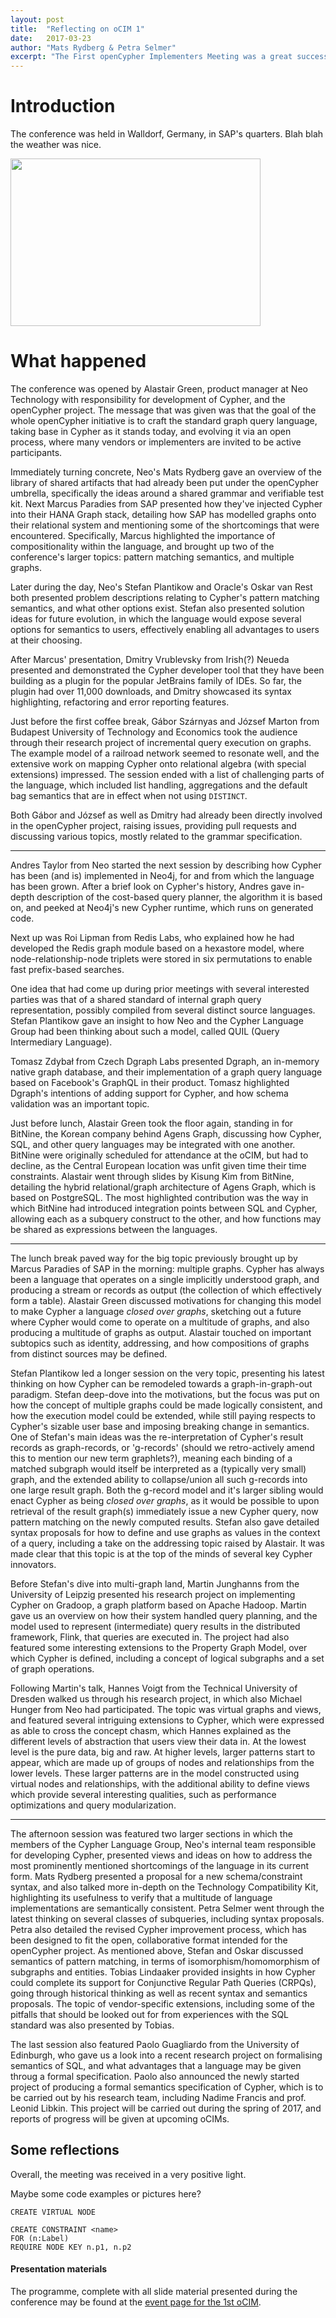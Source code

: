 ```yaml
---
layout: post
title:  "Reflecting on oCIM 1"
date:   2017-03-23
author: "Mats Rydberg & Petra Selmer"
excerpt: "The First openCypher Implementers Meeting was a great success, with over 30(?) participants from many interested database or database-affiliated companies, all with a common ground of graphs."
---
```

# Introduction

The conference was held in Walldorf, Germany, in SAP's quarters.
Blah blah the weather was nice.

<img src="{{ site.baseurl }}/public/images/ocim1_meeting_room.jpg" width="400" height="268" />

# What happened

The conference was opened by Alastair Green, product manager at Neo Technology with responsibility for development of Cypher, and the openCypher project.
The message that was given was that the goal of the whole openCypher initiative is to craft the standard graph query language, taking base in Cypher as it stands today, and evolving it via an open process, where many vendors or implementers are invited to be active participants.

Immediately turning concrete, Neo's Mats Rydberg gave an overview of the library of shared artifacts that had already been put under the openCypher umbrella, specifically the ideas around a shared grammar and verifiable test kit.
Next Marcus Paradies from SAP presented how they've injected Cypher into their HANA Graph stack, detailing how SAP has modelled graphs onto their relational system and mentioning some of the shortcomings that were encountered.
Specifically, Marcus highlighted the importance of compositionality within the language, and brought up two of the conference's larger topics: pattern matching semantics, and multiple graphs.

Later during the day, Neo's Stefan Plantikow and Oracle's Oskar van Rest both presented problem descriptions relating to Cypher's pattern matching semantics, and what other options exist.
Stefan also presented solution ideas for future evolution, in which the language would expose several options for semantics to users, effectively enabling all advantages to users at their choosing.

After Marcus' presentation, Dmitry Vrublevsky from Irish(?) Neueda presented and demonstrated the Cypher developer tool that they have been building as a plugin for the popular JetBrains family of IDEs.
So far, the plugin had over 11,000 downloads, and Dmitry showcased its syntax highlighting, refactoring and error reporting features.

Just before the first coffee break, Gábor Szárnyas and József Marton from Budapest University of Technology and Economics took the audience through their research project of incremental query execution on graphs.
The example model of a railroad network seemed to resonate well, and the extensive work on mapping Cypher onto relational algebra (with special extensions) impressed.
The session ended with a list of challenging parts of the language, which included list handling, aggregations and the default bag semantics that are in effect when not using `DISTINCT`.

Both Gábor and József as well as Dmitry had already been directly involved in the openCypher project, raising issues, providing pull requests and discussing various topics, mostly related to the grammar specification.

---

Andres Taylor from Neo started the next session by describing how Cypher has been (and is) implemented in Neo4j, for and from which the language has been grown.
After a brief look on Cypher's history, Andres gave in-depth description of the cost-based query planner, the algorithm it is based on, and peeked at Neo4j's new Cypher runtime, which runs on generated code.

Next up was Roi Lipman from Redis Labs, who explained how he had developed the Redis graph module based on a hexastore model, where node-relationship-node triplets were stored in six permutations to enable fast prefix-based searches.

One idea that had come up during prior meetings with several interested parties was that of a shared standard of internal graph query representation, possibly compiled from several distinct source languages.
Stefan Plantikow gave an insight to how Neo and the Cypher Language Group had been thinking about such a model, called QUIL (Query Intermediary Language).

Tomasz Zdybał from Czech Dgraph Labs presented Dgraph, an in-memory native graph database, and their implementation of a graph query language based on Facebook's GraphQL in their product.
Tomasz highlighted Dgraph's intentions of adding support for Cypher, and how schema validation was an important topic.

Just before lunch, Alastair Green took the floor again, standing in for BitNine, the Korean company behind Agens Graph, discussing how Cypher, SQL, and other query languages may be integrated with one another.
BitNine were originally scheduled for attendance at the oCIM, but had to decline, as the Central European location was unfit given time their time constraints.
Alastair went through slides by Kisung Kim from BitNine, detailing the hybrid relational/graph architecture of Agens Graph, which is based on PostgreSQL.
The most highlighted contribution was the way in which BitNine had introduced integration points between SQL and Cypher, allowing each as a subquery construct to the other, and how functions may be shared as expressions between the languages.

---

The lunch break paved way for the big topic previously brought up by Marcus Paradies of SAP in the morning: multiple graphs.
Cypher has always been a language that operates on a single implicitly understood graph, and producing a stream or records as output (the collection of which effectively form a table).
Alastair Green discussed motivations for changing this model to make Cypher a language _closed over graphs_, sketching out a future where Cypher would come to operate on a multitude of graphs, and also producing a multitude of graphs as output.
Alastair touched on important subtopics such as identity, addressing, and how compositions of graphs from distinct sources may be defined.

Stefan Plantikow led a longer session on the very topic, presenting his latest thinking on how Cypher can be remodeled towards a graph-in-graph-out paradigm.
Stefan deep-dove into the motivations, but the focus was put on how the concept of multiple graphs could be made logically consistent, and how the execution model could be extended, while still paying respects to Cypher's sizable user base and imposing breaking change in semantics.
One of Stefan's main ideas was the re-interpretation of Cypher's result records as graph-records, or 'g-records' (should we retro-actively amend this to mention our new term graphlets?), meaning each binding of a matched subgraph would itself be interpreted as a (typically very small) graph, and the extended ability to collapse/union all such g-records into one large result graph.
Both the g-record model and it's larger sibling would enact Cypher as being _closed over graphs_, as it would be possible to upon retrieval of the result graph(s) immediately issue a new Cypher query, now pattern matching on the newly computed results.
Stefan also gave detailed syntax proposals for how to define and use graphs as values in the context of a query, including a take on the addressing topic raised by Alastair.
It was made clear that this topic is at the top of the minds of several key Cypher innovators.

Before Stefan's dive into multi-graph land, Martin Junghanns from the University of Leipzig presented his research project on implementing Cypher on Gradoop, a graph platform based on Apache Hadoop.
Martin gave us an overview on how their system handled query planning, and the model used to represent (intermediate) query results in the distributed framework, Flink, that queries are executed in.
The project had also featured some interesting extensions to the Property Graph Model, over which Cypher is defined, including a concept of logical subgraphs and a set of graph operations.

Following Martin's talk, Hannes Voigt from the Technical University of Dresden walked us through his research project, in which also Michael Hunger from Neo had participated.
The topic was virtual graphs and views, and featured several intriguing extensions to Cypher, which were expressed as able to cross the concept chasm, which Hannes explained as the different levels of abstraction that users view their data in.
At the lowest level is the pure data, big and raw.
At higher levels, larger patterns start to appear, which are made up of groups of nodes and relationships from the lower levels.
These larger patterns are in the model constructed using virtual nodes and relationships, with the additional ability to define views which provide several interesting qualities, such as performance optimizations and query modularization.

---

The afternoon session was featured two larger sections in which the members of the Cypher Language Group, Neo's internal team responsible for developing Cypher, presented views and ideas on how to address the most prominently mentioned shortcomings of the language in its current form.
Mats Rydberg presented a proposal for a new schema/constraint syntax, and also talked more in-depth on the Technology Compatibility Kit, highlighting its usefulness to verify that a multitude of language implementations are semantically consistent.
Petra Selmer went through the latest thinking on several classes of subqueries, including syntax proposals.
Petra also detailed the revised Cypher improvement process, which has been designed to fit the open, collaborative format intended for the openCypher project.
As mentioned above, Stefan and Oskar discussed semantics of pattern matching, in terms of isomorphism/homomorphism of subgraphs and entities.
Tobias Lindaaker provided insights in how Cypher could complete its support for Conjunctive Regular Path Queries (CRPQs), going through historical thinking as well as recent syntax and semantics proposals.
The topic of vendor-specific extensions, including some of the pitfalls that should be looked out for from experiences with the SQL standard was also presented by Tobias.

The last session also featured Paolo Guagliardo from the University of Edinburgh, who gave us a look into a recent research project on formalising semantics of SQL, and what advantages that a language may be given throug a formal specification.
Paolo also announced the newly started project of producing a formal semantics specification of Cypher, which is to be carried out by his research team, including Nadime Francis and prof. Leonid Libkin.
This project will be carried out during the spring of 2017, and reports of progress will be given at upcoming oCIMs.

## Some reflections

Overall, the meeting was received in a very positive light.

Maybe some code examples or pictures here?

    CREATE VIRTUAL NODE

    CREATE CONSTRAINT <name>
    FOR (n:Label)
    REQUIRE NODE KEY n.p1, n.p2

#### Presentation materials


The programme, complete with all slide material presented during the conference may be found at the [event page for the 1st oCIM](http://localhost:4000/event/2017/02/08/event-ocim1/#program).
